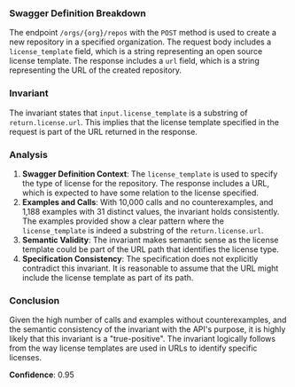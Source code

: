### Swagger Definition Breakdown
The endpoint `/orgs/{org}/repos` with the `POST` method is used to create a new repository in a specified organization. The request body includes a `license_template` field, which is a string representing an open source license template. The response includes a `url` field, which is a string representing the URL of the created repository.

### Invariant
The invariant states that `input.license_template` is a substring of `return.license.url`. This implies that the license template specified in the request is part of the URL returned in the response.

### Analysis
1. **Swagger Definition Context**: The `license_template` is used to specify the type of license for the repository. The response includes a URL, which is expected to have some relation to the license specified.
2. **Examples and Calls**: With 10,000 calls and no counterexamples, and 1,188 examples with 31 distinct values, the invariant holds consistently. The examples provided show a clear pattern where the `license_template` is indeed a substring of the `return.license.url`.
3. **Semantic Validity**: The invariant makes semantic sense as the license template could be part of the URL path that identifies the license type.
4. **Specification Consistency**: The specification does not explicitly contradict this invariant. It is reasonable to assume that the URL might include the license template as part of its path.

### Conclusion
Given the high number of calls and examples without counterexamples, and the semantic consistency of the invariant with the API's purpose, it is highly likely that this invariant is a "true-positive". The invariant logically follows from the way license templates are used in URLs to identify specific licenses.

**Confidence**: 0.95

